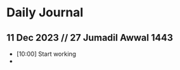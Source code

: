 # Daily Journal

 ## 11 Dec 2023 // 27 Jumadil Awwal 1443
 - [10:00] Start working 
 -  
<!--stackedit_data:
eyJoaXN0b3J5IjpbLTExMTg3MTk4NDFdfQ==
-->